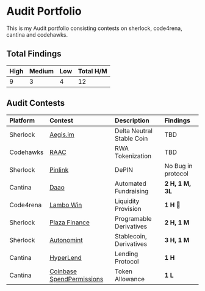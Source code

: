 # Audit Portfolio
This is my Audit portfolio consisting  contests on sherlock, code4rena, cantina and codehawks.

## Total Findings
|High|Medium|Low|Total H/M|
|:---|:-----|:--|:----|
|9|3|4|12|



## Audit Contests
Platform|Contest|Description|Findings|
|:------|:------|:----------|:-------|
|Sherlock|[Aegis.im]()|Delta Neutral Stable Coin| TBD |
|Codehawks|[RAAC]()|RWA Tokenization| TBD |
|Sherlock|[Pinlink](https://audits.sherlock.xyz/contests/852)|DePIN| No Bug in protocol |
|Cantina|[Daao](https://cantina.xyz/competitions/bd43bdd1-bc7f-473b-96c0-d35d37f3db33/leaderboard)|Automated Fundraising|**2 H, 1 M, 3L**|
|Code4rena|[Lambo Win](https://code4rena.com/audits/2024-12-lambowin)|Liquidity Provision|**1 H**    **🥉** |📄
|Sherlock|[Plaza Finance](https://audits.sherlock.xyz/contests/682/leaderboard)|Programable Derivatives|**2 H, 1 M**|
|Sherlock|[Autonomint](https://audits.sherlock.xyz/contests/569/leaderboard)|Stablecoin, Derivatives|**3 H, 1 M**|
|Cantina|[HyperLend](https://cantina.xyz/competitions/cd180bb3-5d7d-46ed-8b99-d905e54a9d0b/leaderboard)|Lending Protocol|**1 H**|
|Cantina|[Coinbase SpendPermissions]()|Token Allowance|**1 L**|
